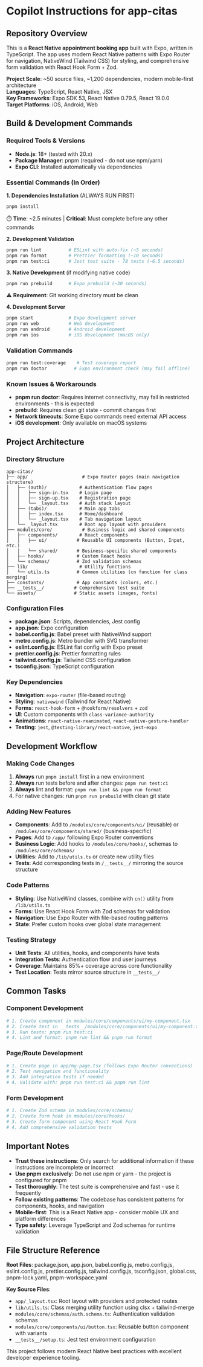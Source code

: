 # Copilot Instructions for app-citas

## Repository Overview

This is a **React Native appointment booking app** built with Expo, written in TypeScript. The app uses modern React Native patterns with Expo Router for navigation, NativeWind (Tailwind CSS) for styling, and comprehensive form validation with React Hook Form + Zod.

**Project Scale**: ~50 source files, ~1,200 dependencies, modern mobile-first architecture  
**Languages**: TypeScript, React Native, JSX  
**Key Frameworks**: Expo SDK 53, React Native 0.79.5, React 19.0.0  
**Target Platforms**: iOS, Android, Web

## Build & Development Commands

### Required Tools & Versions
- **Node.js**: 18+ (tested with 20.x)
- **Package Manager**: pnpm (required - do not use npm/yarn)
- **Expo CLI**: Installed automatically via dependencies

### Essential Commands (In Order)

**1. Dependencies Installation** (ALWAYS RUN FIRST)
```bash
pnpm install
```
⏱️ **Time**: ~2.5 minutes | **Critical**: Must complete before any other commands

**2. Development Validation**
```bash
pnpm run lint          # ESLint with auto-fix (~5 seconds)
pnpm run format        # Prettier formatting (~10 seconds)  
pnpm run test:ci       # Jest test suite - 78 tests (~6.5 seconds)
```

**3. Native Development** (if modifying native code)
```bash
pnpm run prebuild      # Expo prebuild (~30 seconds)
```
⚠️ **Requirement**: Git working directory must be clean

**4. Development Server**
```bash
pnpm start             # Expo development server
pnpm run web           # Web development  
pnpm run android       # Android development
pnpm run ios           # iOS development (macOS only)
```

### Validation Commands
```bash
pnpm run test:coverage    # Test coverage report
pnpm run doctor          # Expo environment check (may fail offline)
```

### Known Issues & Workarounds
- **pnpm run doctor**: Requires internet connectivity, may fail in restricted environments - this is expected
- **prebuild**: Requires clean git state - commit changes first
- **Network timeouts**: Some Expo commands need external API access
- **iOS development**: Only available on macOS systems

## Project Architecture

### Directory Structure
```
app-citas/
├── app/                    # Expo Router pages (main navigation structure)
│   ├── (auth)/            # Authentication flow pages
│   │   ├── sign-in.tsx    # Login page
│   │   ├── sign-up.tsx    # Registration page
│   │   └── _layout.tsx    # Auth stack layout
│   ├── (tabs)/            # Main app tabs
│   │   ├── index.tsx      # Home/dashboard
│   │   └── _layout.tsx    # Tab navigation layout
│   └── _layout.tsx        # Root app layout with providers
├── modules/core/           # Business logic and shared components
│   ├── components/        # React components
│   │   ├── ui/           # Reusable UI components (Button, Input, etc.)
│   │   └── shared/       # Business-specific shared components
│   ├── hooks/            # Custom React hooks
│   └── schemas/          # Zod validation schemas
├── lib/                   # Utility functions
│   └── utils.ts          # Common utilities (cn function for class merging)
├── constants/            # App constants (colors, etc.)
├── __tests__/           # Comprehensive test suite
└── assets/              # Static assets (images, fonts)
```

### Configuration Files
- **package.json**: Scripts, dependencies, Jest config
- **app.json**: Expo configuration
- **babel.config.js**: Babel preset with NativeWind support
- **metro.config.js**: Metro bundler with SVG transformer
- **eslint.config.js**: ESLint flat config with Expo preset
- **prettier.config.js**: Prettier formatting rules
- **tailwind.config.js**: Tailwind CSS configuration
- **tsconfig.json**: TypeScript configuration

### Key Dependencies
- **Navigation**: `expo-router` (file-based routing)
- **Styling**: `nativewind` (Tailwind for React Native)
- **Forms**: `react-hook-form` + `@hookform/resolvers` + `zod`
- **UI**: Custom components with `class-variance-authority`
- **Animations**: `react-native-reanimated`, `react-native-gesture-handler`
- **Testing**: `jest`, `@testing-library/react-native`, `jest-expo`

## Development Workflow

### Making Code Changes
1. **Always** run `pnpm install` first in a new environment
2. **Always** run tests before and after changes: `pnpm run test:ci`
3. **Always** lint and format: `pnpm run lint && pnpm run format`
4. For native changes: run `pnpm run prebuild` with clean git state

### Adding New Features
- **Components**: Add to `/modules/core/components/ui/` (reusable) or `/modules/core/components/shared/` (business-specific)
- **Pages**: Add to `/app/` following Expo Router conventions
- **Business Logic**: Add hooks to `/modules/core/hooks/`, schemas to `/modules/core/schemas/`
- **Utilities**: Add to `/lib/utils.ts` or create new utility files
- **Tests**: Add corresponding tests in `/__tests__/` mirroring the source structure

### Code Patterns
- **Styling**: Use NativeWind classes, combine with `cn()` utility from `/lib/utils.ts`
- **Forms**: Use React Hook Form with Zod schemas for validation
- **Navigation**: Use Expo Router with file-based routing patterns
- **State**: Prefer custom hooks over global state management

### Testing Strategy
- **Unit Tests**: All utilities, hooks, and components have tests
- **Integration Tests**: Authentication flow and user journeys
- **Coverage**: Maintains 85%+ coverage across core functionality
- **Test Location**: Tests mirror source structure in `__tests__/`

## Common Tasks

### Component Development
```bash
# 1. Create component in modules/core/components/ui/my-component.tsx
# 2. Create test in __tests__/modules/core/components/ui/my-component.test.tsx
# 3. Run tests: pnpm run test:ci
# 4. Lint and format: pnpm run lint && pnpm run format
```

### Page/Route Development  
```bash
# 1. Create page in app/my-page.tsx (follows Expo Router conventions)
# 2. Test navigation and functionality
# 3. Add integration tests if needed
# 4. Validate with: pnpm run test:ci && pnpm run lint
```

### Form Development
```bash
# 1. Create Zod schema in modules/core/schemas/
# 2. Create form hook in modules/core/hooks/
# 3. Create form component using React Hook Form
# 4. Add comprehensive validation tests
```

## Important Notes

- **Trust these instructions**: Only search for additional information if these instructions are incomplete or incorrect
- **Use pnpm exclusively**: Do not use npm or yarn - the project is configured for pnpm
- **Test thoroughly**: The test suite is comprehensive and fast - use it frequently  
- **Follow existing patterns**: The codebase has consistent patterns for components, hooks, and navigation
- **Mobile-first**: This is a React Native app - consider mobile UX and platform differences
- **Type safety**: Leverage TypeScript and Zod schemas for runtime validation

## File Structure Reference

**Root Files**: package.json, app.json, babel.config.js, metro.config.js, eslint.config.js, prettier.config.js, tailwind.config.js, tsconfig.json, global.css, pnpm-lock.yaml, pnpm-workspace.yaml

**Key Source Files**:
- `app/_layout.tsx`: Root layout with providers and protected routes
- `lib/utils.ts`: Class merging utility function using clsx + tailwind-merge  
- `modules/core/schemas/auth.schema.ts`: Authentication validation schemas
- `modules/core/components/ui/button.tsx`: Reusable button component with variants
- `__tests__/setup.ts`: Jest test environment configuration

This project follows modern React Native best practices with excellent developer experience tooling.